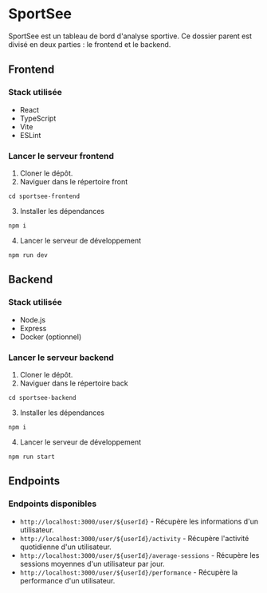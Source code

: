 # SportSee

SportSee est un tableau de bord d'analyse sportive. Ce dossier parent est divisé en deux parties : le frontend et le backend.

## Frontend

### Stack utilisée

- React
- TypeScript
- Vite
- ESLint

### Lancer le serveur frontend

1. Cloner le dépôt.
2. Naviguer dans le répertoire front

```
cd sportsee-frontend
```

3. Installer les dépendances

```
npm i
```

4. Lancer le serveur de développement

```
npm run dev
```

## Backend

### Stack utilisée

- Node.js
- Express
- Docker (optionnel)

### Lancer le serveur backend

1. Cloner le dépôt.
2. Naviguer dans le répertoire back

```
cd sportsee-backend
```

3. Installer les dépendances

```
npm i
```

4. Lancer le serveur de développement

```
npm run start
```

## Endpoints

### Endpoints disponibles

- `http://localhost:3000/user/${userId}` - Récupère les informations d'un utilisateur.
- `http://localhost:3000/user/${userId}/activity` - Récupère l'activité quotidienne d'un utilisateur.
- `http://localhost:3000/user/${userId}/average-sessions` - Récupère les sessions moyennes d'un utilisateur par jour.
- `http://localhost:3000/user/${userId}/performance` - Récupère la performance d'un utilisateur.
